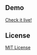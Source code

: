# <x-formrow>

## Demo

[Check it live!](http://dotch.github.io/x-formrow)


## License

[MIT License](http://opensource.org/licenses/MIT)
